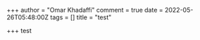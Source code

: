 +++
author = "Omar Khadaffi"
comment = true
date = 2022-05-26T05:48:00Z
tags = []
title = "test"

+++
test